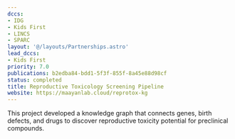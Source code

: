```yaml
---
dccs:
- IDG
- Kids First
- LINCS
- SPARC
layout: '@/layouts/Partnerships.astro'
lead_dccs:
- Kids First
priority: 7.0
publications: b2edba84-bdd1-5f3f-855f-8a45e88d98cf
status: completed
title: Reproductive Toxicology Screening Pipeline
website: https://maayanlab.cloud/reprotox-kg
---
```

This project developed a knowledge graph that connects genes, birth defects, and drugs to discover reproductive toxicity potential for preclinical compounds.